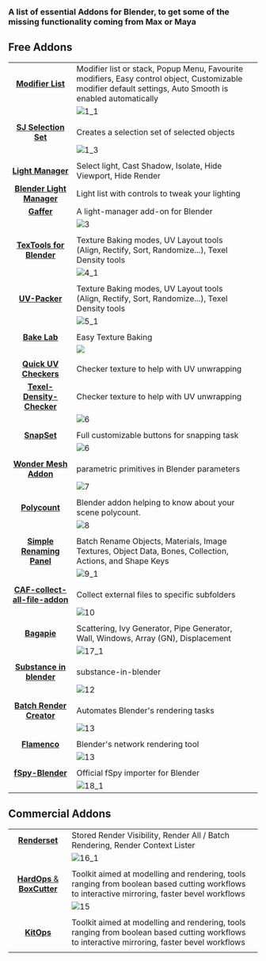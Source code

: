 
### A list of essential Addons for Blender, to get some of the missing functionality coming from Max or Maya

## Free Addons
| | | |
|:----------------:| :-------------| :-------------|
| [**Modifier List**](https://github.com/Symstract/modifier_list)| Modifier list or stack, Popup Menu, Favourite modifiers, Easy control object, Customizable modifier default settings, Auto Smooth is enabled automatically |  |  
| | ![1_1](https://user-images.githubusercontent.com/24575719/182044110-c2d0c281-2a07-4d2d-b551-f866f7c93938.jpg)| |
| | | |
| [**SJ Selection Set**](https://github.com/Symstract/modifier_list)| Creates a selection set of selected objects |  |  
| |![1_3](https://user-images.githubusercontent.com/24575719/182044169-6a14e087-a50a-4b29-aeed-196331c490d4.jpg) | |
| | | |
| [**Light Manager**](https://coreycorza.gumroad.com/l/light_manager)|  Select light, Cast Shadow, Isolate, Hide Viewport, Hide Render |  |  
| [**Blender Light Manager**](https://engelik.gumroad.com/l/DQNYI)| Light list with controls to tweak your lighting  |  |  
| [**Gaffer**](https://github.com/gregzaal/Gaffer)| A light-manager add-on for Blender   |  |  
| |![3](https://user-images.githubusercontent.com/24575719/182044285-bd74fcfd-da1a-4102-9d01-bf73f623d134.jpg) | |
| | | |
| [**TexTools for Blender**](https://github.com/SavMartin/TexTools-Blender)| Texture Baking modes, UV Layout tools (Align, Rectify, Sort, Randomize...), Texel Density tools  |  |  
| | ![4_1](https://user-images.githubusercontent.com/24575719/182044400-af5927b8-ee81-4e2e-a410-6c564046df0f.jpg) | |
| | | |
| [**UV-Packer**](https://www.uv-packer.com/blender/)| Texture Baking modes, UV Layout tools (Align, Rectify, Sort, Randomize...), Texel Density tools  |  |  
| |![5_1](https://user-images.githubusercontent.com/24575719/182044461-a469be12-efe3-423e-835d-94bc5586a4ef.jpg) | |
| | | |
| [**Bake Lab**](https://github.com/specoolar/Bakelab-Blender-addon/)| Easy Texture Baking | |  
| |![]([https://user-images.githubusercontent.com/24575719/182044461-a469be12-efe3-423e-835d-94bc5586a4ef.jpg]) | |
| | | |
| [**Quick UV Checkers**](https://amanbairwal.gumroad.com/l/QUVCheckers)| Checker texture to help with UV unwrapping |  |  
| [**Texel-Density-Checker**](https://github.com/mrven/Blender-Texel-Density-Checker)| Checker texture to help with UV unwrapping |  |  
| | ![6](https://user-images.githubusercontent.com/24575719/182044507-75872f1a-ef53-4546-9f5d-0b1e8d2a0c92.gif)| |
| | | |
| [**SnapSet**](https://github.com/mkbreuer/view3d_snapset/releases)| Full customizable buttons for snapping task  |  |  
| | ![6](https://user-images.githubusercontent.com/24575719/182044529-585c2afe-d645-45c6-a935-f8e8b96160d6.png)| |
| | | |
| [**Wonder Mesh Addon**](https://github.com/specoolar/Blender-BakeLab2)|  parametric primitives in Blender parameters  |  |  
| |![7](https://user-images.githubusercontent.com/24575719/182044547-5ee44113-598a-42d0-9a14-9d29ab51b335.jpg) | |
| | | |
| [**Polycount**](https://github.com/Vinc3r/Polycount)| Blender addon helping to know about your scene polycount. |  | 
| |![8](https://user-images.githubusercontent.com/24575719/182044573-2f429f87-8cb1-42e2-a6d5-7aa999ce37ff.png) | |
| | | |
| [**Simple Renaming Panel**](https://github.com/Weisl/simple_renaming_panel)| Batch Rename Objects, Materials, Image Textures, Object Data, Bones, Collection, Actions, and Shape Keys |  |  
| |![9_1](https://user-images.githubusercontent.com/24575719/182044599-3e43e29e-0f44-4b40-84fb-6285fcd6c45a.jpg) | |
| | | |
| [**CAF-collect-all-file-addon**](https://github.com/samytichadou/CAF-collect-all-file-addon)| Collect external files to specific subfolders|  |  
| |![10](https://user-images.githubusercontent.com/24575719/182044627-56b579b1-479f-49f2-9503-d449a520fe5a.jpg) | |
| | | |
| [**Bagapie**](https://www.f12studio.fr/bagapiev6)| Scattering, Ivy Generator, Pipe Generator, Wall, Windows, Array (GN), Displacement | |
| | ![17_1](https://user-images.githubusercontent.com/24575719/182044683-56032231-0d99-4d42-bce2-2fac9cd0bf15.jpg)| |
| | | |
| [**Substance in blender**](https://substance3d.adobe.com/plugins/substance-in-blender/) | substance-in-blender |  |  
| |![12](https://user-images.githubusercontent.com/24575719/182044730-be0954af-666f-4f4c-8056-34f0c6ffcd6f.jpg) | |
| | | |
| [**Batch Render Creator**](https://blender-addons.gumroad.com/l/kAloE) | Automates Blender's rendering tasks |  |  
| |![13](https://user-images.githubusercontent.com/24575719/182044749-b4721de9-5119-4715-bf14-bf9676774cf2.jpg) | |
| | | |
| [**Flamenco**](https://flamenco.blender.org/) | Blender's network rendering tool |  |  
| |![13](https://flamenco.blender.org/images/flamenco_screenshot_01.webp) | 
| | | |
| [**fSpy-Blender**](https://github.com/stuffmatic/fSpy-Blender) | Official fSpy importer for Blender|  |  
| |![18_1](https://user-images.githubusercontent.com/24575719/182044796-f520a3be-2887-40d4-8161-fe29efb304ca.jpg) | |

## Commercial Addons
| | | |
|:----------------:| :-------------| :-------------|
| [**Renderset**](https://blendermarket.com/products/render-manager-addon-renderset)| Stored Render Visibility, Render All / Batch Rendering, Render Context Lister |  |  
| | ![16_1](https://user-images.githubusercontent.com/24575719/182044842-77cee8bc-7da8-4045-b75b-b9405dd3fdb3.jpg)| |
| | | |
| [**HardOps** & **BoxCutter**](https://masterxeon1001.gumroad.com/l/hardops)| Toolkit aimed at modelling and rendering, tools ranging from boolean based cutting workflows to interactive mirroring, faster bevel workflows |  |  
| |![15](https://user-images.githubusercontent.com/24575719/182044890-f57b9b7e-ac58-4e3a-8b9e-76096d05e857.gif) | |
| | | |
| [**KitOps**](https://masterxeon1001.gumroad.com/l/hardops)| Toolkit aimed at modelling and rendering, tools ranging from boolean based cutting workflows to interactive mirroring, faster bevel workflows |  | 
| | | |




